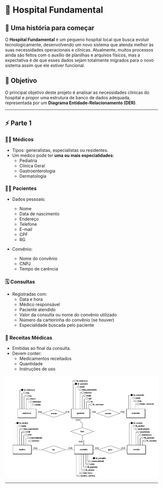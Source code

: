 # 🏥 Hospital Fundamental

## 📖 Uma história para começar

O **Hospital Fundamental** é um pequeno hospital local que busca evoluir tecnologicamente, desenvolvendo um novo sistema que atenda melhor às suas necessidades operacionais e clínicas. Atualmente, muitos processos ainda são feitos com o auxílio de planilhas e arquivos físicos, mas a expectativa é de que esses dados sejam totalmente migrados para o novo sistema assim que ele estiver funcional.

## 🎯 Objetivo

O principal objetivo deste projeto é analisar as necessidades clínicas do hospital e propor uma estrutura de banco de dados adequada, representada por um **Diagrama Entidade-Relacionamento (DER)**.

---
## ⚡ Parte 1

### 👩‍⚕️ Médicos

- Tipos: generalistas, especialistas ou residentes.
- Um médico pode ter **uma ou mais especialidades**:
  - Pediatria
  - Clínica Geral
  - Gastroenterologia
  - Dermatologia

### 🧑‍🦱 Pacientes

- Dados pessoais:
  - Nome
  - Data de nascimento
  - Endereço
  - Telefone
  - E-mail
  - CPF
  - RG

- Convênio:
  - Nome do convênio
  - CNPJ
  - Tempo de carência

### 🗓️ Consultas

- Registradas com:
  - Data e hora
  - Médico responsável
  - Paciente atendido
  - Valor da consulta ou nome do convênio utilizado
  - Número da carteirinha do convênio (se houver)
  - Especialidade buscada pelo paciente

### 💊 Receitas Médicas

- Emitidas ao final da consulta.
- Devem conter:
  - Medicamentos receitados
  - Quantidade
  - Instruções de uso

![Diagrama ER](derHospitalParte1.png)

---

